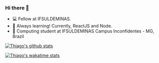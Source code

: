 ### Hi there 👋

- 💻 Fellow at IFSULDEMINAS.
- 🌱 Always learning! Currently, ReactJS and Node.
- :blue_book: Computing student at IFSULDEMINAS Campus Inconfidentes - MG, Brazil 

[![Thiago's github stats](https://github-readme-stats.vercel.app/api?username=ThiagoNelsi&count_private=true)](https://github.com/anuraghazra/github-readme-stats)

[![Thiago's wakatime stats](https://github-readme-stats.vercel.app/api/wakatime?username=ThiagoNelsi&v=2&layout=compact)](https://github.com/anuraghazra/github-readme-stats)
